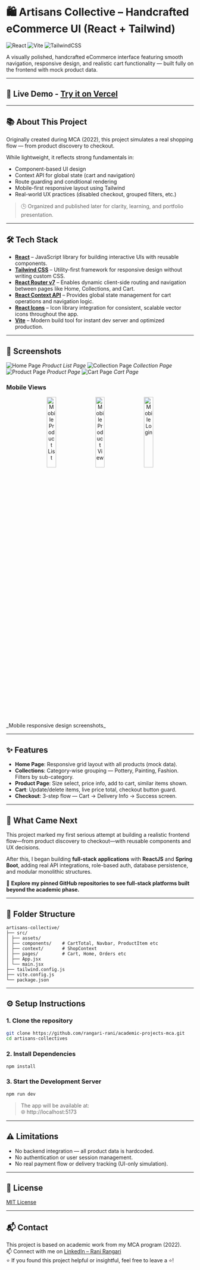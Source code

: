 # 🛍️ Artisans Collective – Handcrafted eCommerce UI (React + Tailwind)

![React](https://img.shields.io/badge/React-20232A?style=for-the-badge&logo=react&logoColor=61DAFB)
![Vite](https://img.shields.io/badge/Vite-646CFF?style=for-the-badge&logo=vite&logoColor=white)
![TailwindCSS](https://img.shields.io/badge/TailwindCSS-38B2AC?style=for-the-badge&logo=tailwind-css&logoColor=white)

A visually polished, handcrafted eCommerce interface featuring smooth navigation, responsive design, and realistic cart functionality — built fully on the frontend with mock product data.

---

## 🚀 Live Demo -  [Try it on Vercel](https://artisans-collectives.vercel.app/)

---

## 📚 About This Project

Originally created during MCA (2022), this project simulates a real shopping flow — from product discovery to checkout.

While lightweight, it reflects strong fundamentals in:
- Component-based UI design
- Context API for global state (cart and navigation)
- Route guarding and conditional rendering
- Mobile-first responsive layout using Tailwind
- Real-world UX practices (disabled checkout, grouped filters, etc.)

> 🕒 Organized and published later for clarity, learning, and portfolio presentation.

---

## 🛠️ Tech Stack

- [**React**](https://reactjs.org/) – JavaScript library for building interactive UIs with reusable components. 
- [**Tailwind CSS**](https://tailwindcss.com/) –  Utility-first framework for responsive design without writing custom CSS.   
- [**React Router v7**](https://reactrouter.com/en/main) – Enables dynamic client-side routing and navigation between pages like Home, Collections, and Cart.  
- [**React Context API**](https://reactjs.org/docs/context.html) – Provides global state management for cart operations and navigation logic.  
- [**React Icons**](https://react-icons.github.io/react-icons/) – Icon library integration for consistent, scalable vector icons throughout the app.
- [**Vite**](https://vitejs.dev/) – Modern build tool for instant dev server and optimized production.  
  
---

## 📸 Screenshots

![Home Page](https://github.com/rangari-rani/artisans-collectives/blob/702760e6aec5c2358f54f7878e803c1e76177934/artisans-collective/public/homepage.png)
_Product List Page_
![Collection Page](https://github.com/rangari-rani/artisans-collectives/blob/702760e6aec5c2358f54f7878e803c1e76177934/artisans-collective/public/collection.png)
_Collection Page_
![Product Page](https://github.com/rangari-rani/artisans-collectives/blob/702760e6aec5c2358f54f7878e803c1e76177934/artisans-collective/public/product.png)
_Product Page_
![Cart Page](https://github.com/rangari-rani/artisans-collectives/blob/702760e6aec5c2358f54f7878e803c1e76177934/artisans-collective/public/cart.png)
_Cart Page_

### Mobile Views
<p align="center">
  <img src="https://github.com/rangari-rani/artisans-collectives/blob/aaea177e1388238a67914350999e81638eae26fb/artisans-collective/public/home_mobile.png" alt="Mobile Product List" width="22%">
  &nbsp;&nbsp;&nbsp;
  <img src="https://github.com/rangari-rani/artisans-collectives/blob/aaea177e1388238a67914350999e81638eae26fb/artisans-collective/public/product_mobile.png" alt="Mobile Product View" width="22%">
  &nbsp;&nbsp;&nbsp;
  <img src="https://github.com/rangari-rani/artisans-collectives/blob/aaea177e1388238a67914350999e81638eae26fb/artisans-collective/public/cart_mobile.png" alt="Mobile Login" width="22%">
  
</p>
_Mobile responsive design screenshots_

---

## ✨ Features

- **Home Page**: Responsive grid layout with all products (mock data).
- **Collections**: Category-wise grouping — Pottery, Painting, Fashion. Filters by sub-category.
- **Product Page**: Size select, price info, add to cart, similar items shown.
- **Cart**: Update/delete items, live price total, checkout button guard.
- **Checkout**: 3-step flow — Cart → Delivery Info → Success screen.

---

## 🔄 What Came Next

This project marked my first serious attempt at building a realistic frontend flow—from product discovery to checkout—with reusable components and UX decisions.  

After this, I began building **full-stack applications** with **ReactJS** and **Spring Boot**, adding real API integrations, role-based auth, database persistence, and modular monolithic structures.

📌 **Explore my pinned GitHub repositories to see full-stack platforms built beyond the academic phase.**

---

## 📁 Folder Structure

```
artisans-collective/
├── src/
│ ├── assets/
│ ├── components/    # CartTotal, Navbar, ProductItem etc
│ ├── context/       # ShopContext
│ ├── pages/         # Cart, Home, Orders etc
│ ├── App.jsx
│ └── main.jsx
├── tailwind.config.js
├── vite.config.js
└── package.json
```

---

## ⚙️ Setup Instructions  

### 1. Clone the repository

```bash
git clone https://github.com/rangari-rani/academic-projects-mca.git
cd artisans-collectives
```

### 2. Install Dependencies

```bash
npm install
```

### 3. Start the Development Server  

```bash
npm run dev
```
> The app will be available at:   
> 🌐 http://localhost:5173  

---

## ⚠️ Limitations

- No backend integration — all product data is hardcoded.
- No authentication or user session management.
- No real payment flow or delivery tracking (UI-only simulation).

---

## 📜 License

[MIT License](LICENSE)

---

## 📬 Contact

This project is based on academic work from my MCA program (2022).  
📫 Connect with me on [LinkedIn – Rani Rangari](https://www.linkedin.com/in/rani-rangari/)  
⭐ If you found this project helpful or insightful, feel free to leave a ⭐!
